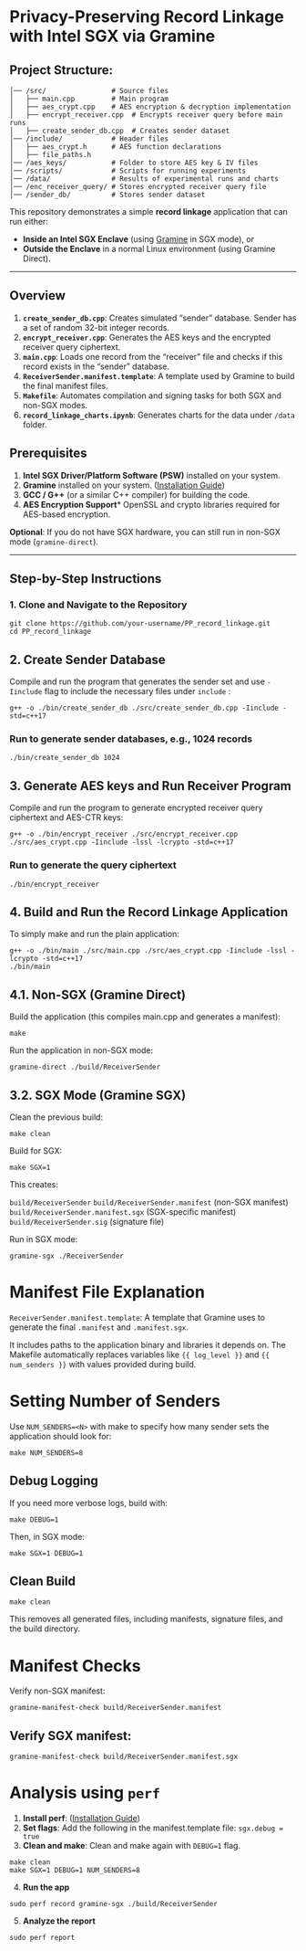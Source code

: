 # **Privacy-Preserving Record Linkage with Intel SGX via Gramine**

## Project Structure: 
```
│── /src/                # Source files
│   ├── main.cpp         # Main program 
│   ├── aes_crypt.cpp    # AES encryption & decryption implementation
│   ├── encrypt_receiver.cpp  # Encrypts receiver query before main runs
│   ├── create_sender_db.cpp  # Creates sender dataset
│── /include/            # Header files
│   ├── aes_crypt.h      # AES function declarations
│   ├── file_paths.h 
│── /aes_keys/           # Folder to store AES key & IV files
│── /scripts/            # Scripts for running experiments
│── /data/               # Results of experimental runs and charts
│── /enc_receiver_query/ # Stores encrypted receiver query file
│── /sender_db/          # Stores sender dataset          
```

This repository demonstrates a simple **record linkage** application that can run either:
- **Inside an Intel SGX Enclave** (using [Gramine](https://gramineproject.io/) in SGX mode), or
- **Outside the Enclave** in a normal Linux environment (using Gramine Direct).

---

## **Overview**

1. **`create_sender_db.cpp`**: Creates simulated “sender” database. Sender has a set of random 32-bit integer records.  
2. **`encrypt_receiver.cpp`**: Generates the AES keys and the encrypted receiver query ciphertext.  
3. **`main.cpp`**: Loads one record from the “receiver” file and checks if this record exists in the “sender” database.
4. **`ReceiverSender.manifest.template`**: A template used by Gramine to build the final manifest files.  
5. **`Makefile`**: Automates compilation and signing tasks for both SGX and non-SGX modes.
6. **`record_linkage_charts.ipynb`**: Generates charts for the data under `/data` folder.

## **Prerequisites**

1. **Intel SGX Driver/Platform Software (PSW)** installed on your system.  
2. **Gramine** installed on your system. ([Installation Guide](https://gramine.readthedocs.io/en/latest/))
3. **GCC / G++** (or a similar C++ compiler) for building the code.  
4. **AES Encryption Support*** OpenSSL and crypto libraries required for AES-based encryption.

**Optional**: If you do not have SGX hardware, you can still run in non-SGX mode (`gramine-direct`).

---

## **Step-by-Step Instructions**

### **1. Clone and Navigate to the Repository**

```
git clone https://github.com/your-username/PP_record_linkage.git
cd PP_record_linkage
```


## 2. Create Sender Database

Compile and run the program that generates the sender set and use ```-Iinclude``` flag to include the necessary files under ```include```  :

```
g++ -o ./bin/create_sender_db ./src/create_sender_db.cpp -Iinclude -std=c++17
```

### Run to generate sender databases, e.g., 1024 records
```
./bin/create_sender_db 1024
```

## 3. Generate AES keys and Run Receiver Program

Compile and run the program to generate encrypted receiver query ciphertext and AES-CTR keys:

```
g++ -o ./bin/encrypt_receiver ./src/encrypt_receiver.cpp ./src/aes_crypt.cpp -Iinclude -lssl -lcrypto -std=c++17
```

### Run to generate the query ciphertext
```
./bin/encrypt_receiver
```

## 4. Build and Run the Record Linkage Application

To simply make and run the plain application:

```
g++ -o ./bin/main ./src/main.cpp ./src/aes_crypt.cpp -Iinclude -lssl -lcrypto -std=c++17
./bin/main
```


## 4.1. Non-SGX (Gramine Direct)

Build the application (this compiles main.cpp and generates a manifest):

```
make
```

Run the application in non-SGX mode:

```
gramine-direct ./build/ReceiverSender
```

## 3.2. SGX Mode (Gramine SGX)
Clean the previous build:

```
make clean
```

Build for SGX:
```
make SGX=1
```

This creates:

```build/ReceiverSender```
```build/ReceiverSender.manifest``` (non-SGX manifest)
```build/ReceiverSender.manifest.sgx``` (SGX-specific manifest)
```build/ReceiverSender.sig``` (signature file)

Run in SGX mode:

```
gramine-sgx ./ReceiverSender
```


# Manifest File Explanation

```ReceiverSender.manifest.template```: A template that Gramine uses to generate the final ```.manifest``` and ```.manifest.sgx```.

It includes paths to the application binary and libraries it depends on.
The Makefile automatically replaces variables like ```{{ log_level }}``` and ```{{ num_senders }}``` with values provided during build.



# Setting Number of Senders

Use ```NUM_SENDERS=<N>``` with make to specify how many sender sets the application should look for:

```
make NUM_SENDERS=8
```

## Debug Logging
If you need more verbose logs, build with:

```
make DEBUG=1
```

Then, in SGX mode:

```
make SGX=1 DEBUG=1
```

## Clean Build

```
make clean
```
This removes all generated files, including manifests, signature files, and the build directory.

# Manifest Checks

Verify non-SGX manifest:

```
gramine-manifest-check build/ReceiverSender.manifest
```
## Verify SGX manifest:

```
gramine-manifest-check build/ReceiverSender.manifest.sgx
```


# Analysis using ```perf```

1. **Install perf**: ([Installation Guide](https://gramine.readthedocs.io/en/stable/performance.html#perf))
2. **Set flags**: Add the following in the manifest.template file: ```sgx.debug = true```
3. **Clean and make**: Clean and make again with ```DEBUG=1``` flag.

```
make clean
make SGX=1 DEBUG=1 NUM_SENDERS=8
```

4. **Run the app**

```
sudo perf record gramine-sgx ./build/ReceiverSender
```

5. **Analyze the report**

```
sudo perf report
```

